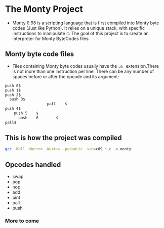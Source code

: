 # The Monty Project

* Monty 0.98 is a scripting language that is first compiled into Monty byte codes (Just like Python). It relies on a unique stack, with specific instructions to manipulate it. The goal of this project is to create an interpreter for Monty ByteCodes files.

## Monty byte code files
* Files containing Monty byte codes usually have the ```.m ``` extension.There is not more than one instruction per line. There can be any number of spaces before or after the opcode and its argument:

```bash
push 0$
push 1$
push 2$
  push 3$
                   pall    $
push 4$
    push 5    $
      push    6        $
pall$
```

## This is how the project was compiled

```bash
gcc -Wall -Werror -Wextra -pedantic -std=c89 *.c -o monty
```
## Opcodes handled
* swap
* pop
* nop
* add
* pint
* pall
* push
### More to come

